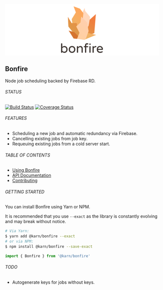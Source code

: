 ![Front End Developer Desk](docs/img/header.png)


## Bonfire
Node job scheduling backed by Firebase RD.

###### STATUS

[![Build Status](https://travis-ci.org/Karn/bonfire.svg?branch=master)](https://travis-ci.org/Karn/bonfire)
[![Coverage Status](https://coveralls.io/repos/github/Karn/bonfire/badge.svg?branch=master)](https://coveralls.io/github/Karn/bonfire?branch=master)

###### FEATURES
- Scheduling a new job and automatic redundancy via Firebase.
- Cancelling existing jobs from job key.
- Requeuing existing jobs from a cold server start.


###### TABLE OF CONTENTS
- [Using Bonfire](docs/usage.md)
- [API Documentation](docs/api/documentation.md)
- [Contributing](.github/CONTRIBUTING.md)


###### GETTING STARTED
You can install Bonfire using Yarn or NPM. 

It is recommended that you use `--exact` as the library is constantly evolving and may break without notice.

```sh
# Via Yarn:
$ yarn add @karn/bonfire --exact
# or via NPM:
$ npm install @karn/bonfire --save-exact
```

```javascript
import { Bonfire } from '@karn/bonfire'
```


###### TODO
- Autogenerate keys for jobs without keys.
